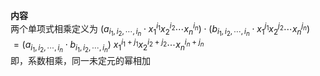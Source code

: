 **内容**  
两个单项式相乘定义为 $(a_{i_1,i_2,\cdots,i_n}  
\cdot x_1^{i_1}x_2^{i_2}\cdots x_n^{i_n})  
\cdot(b_{i_1,i_2,\cdots,i_n}  
\cdot x_1^{j_1}x_2^{j_2}\cdots x_n^{j_n})$  
$=(a_{i_1,i_2,\cdots,i_n}\cdot  
b_{i_1,i_2,\cdots,i_n})\ x_1^{i_1+j_1}x_2^{i_2+j_2}  
\cdots x_n^{i_n+j_n}$  
即，系数相乘，同一未定元的幂相加  
